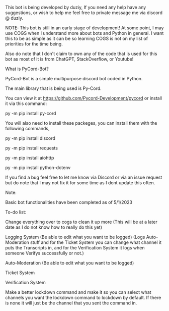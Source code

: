 This bot is being developed by duziy, If you need any help have any suggestions, or wish to help me feel free to private message me via discord @ duziy.

NOTE: This bot is still in an early stage of development! At some point, I may use COGS when I understand more about bots and Python in general. I want this to be as simple as it can be so learning COGS is not on my list of priorities for the time being.

Also do note that I don't claim to own any of the code that is used for this bot as most of it is from ChatGPT, StackOverflow, or Youtube!

What is PyCord-Bot?

PyCord-Bot is a simple multipurpose discord bot coded in Python.

The main library that is being used is Py-Cord. 

You can view it at https://github.com/Pycord-Development/pycord or install it via this command: 

py -m pip install py-cord

You will also need to install these packeges, you can install them with the following commands, 

py -m pip install discord 

py -m pip install requests

py -m pip install aiohttp

py -m pip install python-dotenv

If you find a bug feel free to let me know via Discord or via an issue request but do note that I may not fix it for some time as I dont update this often.

Note:

Basic bot functionalities have been completed as of 5/1/2023

To-do list:

Change everything over to cogs to clean it up more (This will be at a later date as I do not know how to really do this yet)

Logging System (Be able to edit what you want to be logged) (Logs Auto-Moderation stuff and for the Ticket System you can change what channel it puts the Transcripts in, and for the Verification System it logs when someone Verifys successfully or not.)

Auto-Moderation (Be able to edit what you want to be logged)

Ticket System

Verification System

Make a better lockdown command and make it so you can select what channels you want the lockdown command to lockdown by default. If there is none it will just be the channel that you sent the command in.
